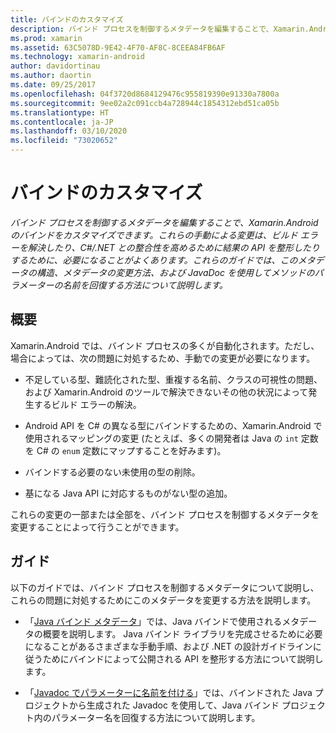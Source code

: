 ```yaml
---
title: バインドのカスタマイズ
description: バインド プロセスを制御するメタデータを編集することで、Xamarin.Android のバインドをカスタマイズできます。 これらの手動による変更は、ビルド エラーを解決したり、C#/.NET との整合性を高めるために結果の API を整形したりするために、必要になることがよくあります。 これらのガイドでは、このメタデータの構造、メタデータの変更方法、および JavaDoc を使用してメソッドのパラメーターの名前を回復する方法について説明します。
ms.prod: xamarin
ms.assetid: 63C5078D-9E42-4F70-AF8C-8CEEA84FB6AF
ms.technology: xamarin-android
author: davidortinau
ms.author: daortin
ms.date: 09/25/2017
ms.openlocfilehash: 04f3720d8684129476c955819390e91330a7800a
ms.sourcegitcommit: 9ee02a2c091ccb4a728944c1854312ebd51ca05b
ms.translationtype: HT
ms.contentlocale: ja-JP
ms.lasthandoff: 03/10/2020
ms.locfileid: "73020652"
---
```

# <a name="customizing-bindings"></a>バインドのカスタマイズ

_バインド プロセスを制御するメタデータを編集することで、Xamarin.Android のバインドをカスタマイズできます。これらの手動による変更は、ビルド エラーを解決したり、C#/.NET との整合性を高めるために結果の API を整形したりするために、必要になることがよくあります。これらのガイドでは、このメタデータの構造、メタデータの変更方法、および JavaDoc を使用してメソッドのパラメーターの名前を回復する方法について説明します。_

## <a name="overview"></a>概要

Xamarin.Android では、バインド プロセスの多くが自動化されます。ただし、場合によっては、次の問題に対処するため、手動での変更が必要になります。

- 不足している型、難読化された型、重複する名前、クラスの可視性の問題、および Xamarin.Android のツールで解決できないその他の状況によって発生するビルド エラーの解決。 

- Android API を C# の異なる型にバインドするための、Xamarin.Android で使用されるマッピングの変更 (たとえば、多くの開発者は Java の `int` 定数を C# の `enum` 定数にマップすることを好みます)。

- バインドする必要のない未使用の型の削除。 

- 基になる Java API に対応するものがない型の追加。 

これらの変更の一部または全部を、バインド プロセスを制御するメタデータを変更することによって行うことができます。

## <a name="guides"></a>ガイド

以下のガイドでは、バインド プロセスを制御するメタデータについて説明し、これらの問題に対処するためにこのメタデータを変更する方法を説明します。

- 「[Java バインド メタデータ](~/android/platform/binding-java-library/customizing-bindings/java-bindings-metadata.md)」では、Java バインドで使用されるメタデータの概要を説明します。
    Java バインド ライブラリを完成させるために必要になることがあるさまざまな手動手順、および .NET の設計ガイドラインに従うためにバインドによって公開される API を整形する方法について説明します。

- 「[Javadoc でパラメーターに名前を付ける](~/android/platform/binding-java-library/customizing-bindings/naming-parameters-with-javadoc.md)」では、バインドされた Java プロジェクトから生成された Javadoc を使用して、Java バインド プロジェクト内のパラメーター名を回復する方法について説明します。
